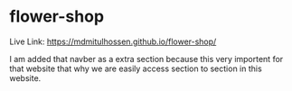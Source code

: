 # flower-shop
Live Link: https://mdmitulhossen.github.io/flower-shop/
<p>I am added that navber as a extra section because this very importent for that website that why we are easily access  section to section in this website.</p>
